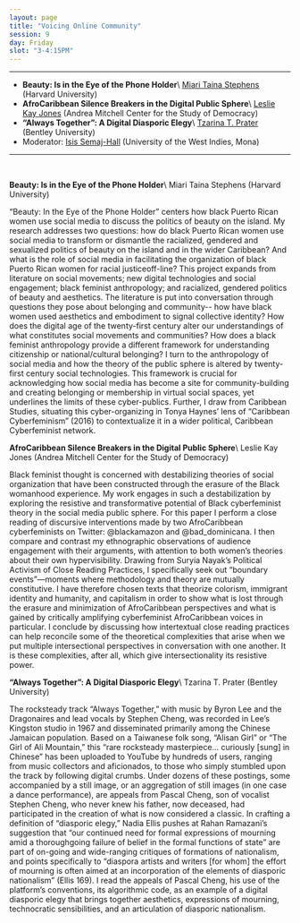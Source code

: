 ```yaml
---
layout: page
title: "Voicing Online Community"
session: 9
day: Friday
slot: "3-4:15PM"
---
```




---

- **Beauty: Is in the Eye of the Phone Holder**\\
[Miari Taina Stephens]({{site.baseurl}}/bios/index.html#miari-taina-stephens) (Harvard University)
- **AfroCaribbean Silence Breakers in the Digital Public Sphere**\\
[Leslie Kay Jones]({{site.baseurl}}/bios/index.html#leslie-kay-jones) (Andrea Mitchell Center for the Study of Democracy)
- **“Always Together”: A Digital Diasporic Elegy**\\
 [Tzarina T. Prater]({{site.baseurl}}/bios/index.html#tzarina-t-prater) (Bentley University)
- Moderator: [Isis Semaj-Hall]({{site.baseurl}}/bios/index.html#isis-semaj-hall) (University of the West Indies, Mona)

---

<br>


**Beauty: Is in the Eye of the Phone Holder**\\
Miari Taina Stephens (Harvard University)

“Beauty: In the Eye of the Phone Holder” centers how black Puerto Rican women use social media to discuss the politics of beauty on the island. My research addresses two questions: how do black Puerto Rican women use social media to transform or dismantle the racialized, gendered and sexualized politics of beauty on the island and in the wider Caribbean? And what is the role of social media in facilitating the organization of black Puerto Rican women for racial justice​ off-​line? This project expands from literature on social movements; new digital technologies and social engagement; black feminist anthropology; and racialized, gendered politics of beauty and aesthetics. The literature is put into conversation through questions they pose about belonging and community-- how have black women used aesthetics and embodiment to signal collective identity? How does the digital age of the twenty-first century alter our understandings of what constitutes social movements and communities? How does a black feminist anthropology provide a different framework for understanding citizenship or national/cultural belonging? I turn to the anthropology of social media and how the theory of the public sphere is altered by twenty-first century social technologies. This framework is crucial for acknowledging how social media has become a ​site​ for community-building and creating belonging or membership in virtual social spaces, yet underlines the limits of these cyber-publics. Further, I draw from Caribbean Studies, situating this cyber-organizing in Tonya Haynes’ lens of “Caribbean Cyberfeminism” (2016) to contextualize it in a wider political, Caribbean Cyberfeminist network.

**AfroCaribbean Silence Breakers in the Digital Public Sphere**\\
Leslie Kay Jones (Andrea Mitchell Center for the Study of Democracy)

Black feminist thought is concerned with destabilizing theories of social organization that have been constructed through the erasure of the Black womanhood experience. My work engages in such a destabilization by exploring the resistive and transformative potential of Black cyberfeminist theory in the social media public sphere. For this paper I perform a close reading of discursive interventions made by two AfroCaribbean cyberfeminists on Twitter: @blackamazon and @bad_dominicana. I then compare and contrast my ethnographic observations of audience engagement with their arguments, with attention to both women’s theories about their own hypervisibility. Drawing from Suryia Nayak’s Political Activism of Close Reading Practices​, I specifically seek out “boundary events”—moments where methodology and theory are mutually constitutive. I have therefore chosen texts that theorize colorism, immigrant identity and humanity, and capitalism in order to show what is lost through the erasure and minimization of AfroCaribbean perspectives and what is gained by critically amplifying cyberfeminist AfroCaribbean voices in particular. I conclude by discussing how intertextual close reading practices can help reconcile some of the theoretical complexities that arise when we put multiple intersectional perspectives in conversation with one another. It is these complexities, after all, which give intersectionality its resistive power.

**“Always Together”: A Digital Diasporic Elegy**\\
Tzarina T. Prater (Bentley University)
 
The rocksteady track “Always Together,” with music by Byron Lee and the Dragonaires and lead vocals by Stephen Cheng, was recorded in Lee’s Kingston studio in 1967 and disseminated primarily among the Chinese Jamaican population. Based on a Taiwanese folk song, “Alisan Girl” or “The Girl of Ali Mountain,” this “rare rocksteady masterpiece… curiously [sung] in Chinese” has been uploaded to YouTube by hundreds of users, ranging from music collectors and aficionados, to those who simply stumbled upon the track by following digital crumbs. Under dozens of these postings, some accompanied by a still image, or an aggregation of still images (in one case a dance performance), are appeals from Pascal Cheng, son of vocalist Stephen Cheng, who never knew his father, now deceased, had participated in the creation of what is now considered a classic. In crafting a definition of “diasporic elegy,” Nadia Ellis pushes at Rahan Ramazani’s suggestion that “our continued need for formal expressions of mourning amid a thoroughgoing failure of belief in the formal functions of state” are part of on-going and wide-ranging critiques of formations of nationalism, and points specifically to “diaspora artists and writers [for whom] the effort of mourning is often aimed at an incorporation of the elements of diasporic nationalism” (Ellis 169). I read the appeals of Pascal Cheng, his use of the platform’s conventions, its algorithmic code, as an example of a digital diasporic elegy that brings together aesthetics, expressions of mourning, technocratic sensibilities, and an articulation of diasporic nationalism.   
